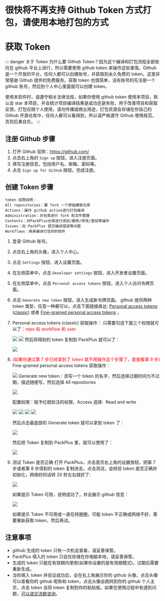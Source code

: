 # 很快将不再支持 Github Token 方式打包，请使用本地打包的方式

# 获取 Token

::: danger 关于 Token
为什么要 Github Token？因为这个编译和打包流程全部依托在 github 平台上进行，所以需要使用 github token 来操作这些事情。Github 是一个开放的平台，任何人都可以创建账号，并获取到永久免费的 token。这里非常感谢 Github 提供的免费服务。获取 token 也很简单，没有账号的先注册一个 github 账号，然后到个人中心里面就可以创建 token。

使用本软件时，请遵守相关法律法规，如果你使用 github
token 使用本项目，默认会 star 本项目，并会统计项目编译结果是成功还是失败，用于改善项目和获取反馈。打包仅限个人使用，请勿传播或商业用途，打包资源会存储在你自己的 Github 开源仓库中，任何人都可以看得到，所以请严格遵守 Github 使用规范，否则后果自负。
:::

## 注册 Github 步骤

1. 打开 Github 官网：https://github.com/
2. 点击右上角的 `Sign up` 按钮，进入注册页面。
3. 填写注册信息，包括用户名、邮箱、密码等。
4. 点击 `Sign up for Github` 按钮，完成注册。

## 创建 Token 步骤

```
token 权限说明：
All repositories：要 fork 一个原始模板仓库
Actions：操作 github action进行打包编译
Administration：对仓库进行 fork 和文件管理
Contents：对PackPlus仓库进行添加/删除/修改/查找等操作
Issues：向 PackPlus 提交编译错误等问题
Workflows：用来编译打包你的软件
```

1. 登录 Github 账号。
2. 点击右上角的头像，进入个人中心。
3. 点击 `Settings` 按钮，进入设置页面。
4. 在左侧菜单中，点击 `Developer settings` 按钮，进入开发者设置页面。
5. 在左侧菜单中，点击 `Personal access tokens` 按钮，进入个人访问令牌页面。
6. 点击 `Generate new token` 按钮，进入生成新令牌页面。
   github 提供两种 token 类型，任意一种都可以，点击下面链接直达:
   [Personal access tokens (classic)](https://github.com/settings/tokens)
   或者
   [Fine-grained personal access tokens](https://github.com/settings/personal-access-tokens) 。
7. Personal access tokens (classic) 获取操作：
   只需要勾选下面三个权限就可以了：<font color="red">repo 和 workflow 和 user</font>

    ![](../../static/imgs/token11.png)
    ![](../../static/imgs/token12.webp)
    然后将得到的 token 复制到 PackPlus 就可以了：

    ![](../../static/imgs/token12.png)

8. <font color="red">(如果你通过第 7 步已经拿到了 token 就不用操作这个步骤了，直接看第 9 步)</font>
   Fine-grained personal access tokens 获取操作：

    ![](../../static/imgs/token1.png)
    Generate new token：添写一个 token 的名字，然后选择过期时间为不过期，描述随便写，然后选择 All
    repositories

    ![](../../static/imgs/token2.png)

    配置权限：赋予红框标注的权限，Access 选择:&nbsp;&nbsp;Read
    and write&nbsp;

    ![](../../static/imgs/token3.png)
    ![](../../static/imgs/token4.png)
    ![](../../static/imgs/token5.png)
    ![](../../static/imgs/token7.png)

    然后点击最底部的 Generate token 就可以拿到 token 了：

    ![](../../static/imgs/token8.png)

    然后把 Token 复制到 PackPlus 里，就可以使用了：

    ![](../../static/imgs/token9.png)

9. 测试 Token 是否正确
   打开 PackPlus，点击首页右上角的设置按钮，把第 7 步或者第 8 步得到的 token 复制进去，点击测试，会校验 token 是否正确并初始化，网络好的话转 20 秒左右就好了:

    ![](../../static/imgs/token16.webp)

    如果提示 Token 可用，说明成功了，并会展示 github 信息：

    ![](../../static/imgs/token15.webp)

    如果提示 Token 不可用或一直在转圈圈，可能 token 不正确或网络不好，需要重新获取 token，然后再试。

## 注意事项

-   github 生成的 token 只有一次机会查看，请妥善保管。
-   PackPlus 填入的 token 只会仅存储在你电脑本地，请妥善保管。
-   生成的 token 只能在有效期内使用(如果你设置的是有效期模式)，过期后需要重新生成。
-   当你填入 token 并验证成功后，会在右上角展示你的 github 头像，点击头像可以查看你的 github 昵称和 token，点击头像会跳转到你的 github 个人主页，点击 token 会将 token 复制到你的粘贴板。如果在使用过程中有遇到问题，[可以进交流群咨询](../exchange/index.md)。
